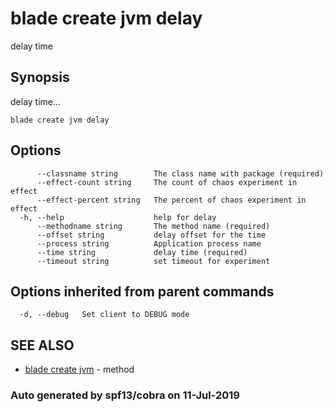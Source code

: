 # blade create jvm delay

delay time

## Synopsis

delay time...

```text
blade create jvm delay
```

## Options

```text
      --classname string        The class name with package (required)
      --effect-count string     The count of chaos experiment in effect
      --effect-percent string   The percent of chaos experiment in effect
  -h, --help                    help for delay
      --methodname string       The method name (required)
      --offset string           delay offset for the time
      --process string          Application process name
      --time string             delay time (required)
      --timeout string          set timeout for experiment
```

## Options inherited from parent commands

```text
  -d, --debug   Set client to DEBUG mode
```

## SEE ALSO

* [blade create jvm](blade_create_jvm.md)     - method

### Auto generated by spf13/cobra on 11-Jul-2019

